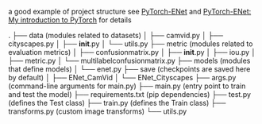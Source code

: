 a good example of project structure
see [PyTorch-ENet](https://github.com/davidtvs/PyTorch-ENet) and [PyTorch-ENet: My introduction to PyTorch](http://www.davidtvs.com/pytorch-enet/) for details

.
├── data                     (modules related to datasets)
│   ├── camvid.py
│   ├── cityscapes.py
│   ├── __init__.py
│   └── utils.py
├── metric                   (modules related to evaluation metrics)
│   ├── confusionmatrix.py
│   ├── __init__.py
│   ├── iou.py
│   ├── metric.py
│   └── multilabelconfusionmatrix.py
├── models                   (modules that define models)
│   └── enet.py
├── save                     (checkpoints are saved here by default)
│   ├── ENet_CamVid
│   └── ENet_Cityscapes
├── args.py                  (command-line arguments for main.py)
├── main.py                  (entry point to train and test the model)
├── requirements.txt         (pip dependencies)
├── test.py                  (defines the Test class)
├── train.py                 (defines the Train class)
├── transforms.py            (custom image transforms)
└── utils.py
